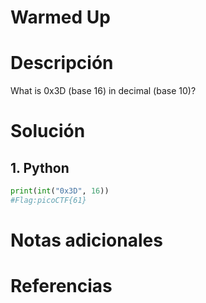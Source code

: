 # Warmed Up

# Descripción 

What is 0x3D (base 16) in decimal (base 10)?
# Solución 
## 1. Python

``` python
print(int("0x3D", 16))
#Flag:picoCTF{61}
```

# Notas adicionales 

# Referencias 
